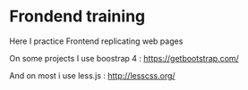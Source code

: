 # Frondend training 

Here I practice Frontend replicating web pages

On some projects I use boostrap 4 : https://getbootstrap.com/

And on most i use less.js : http://lesscss.org/

